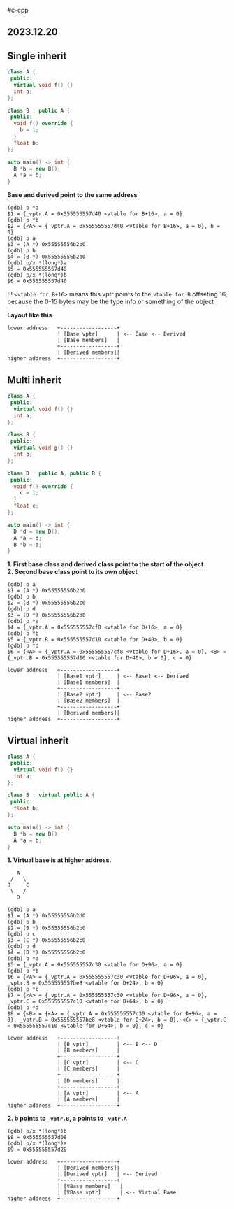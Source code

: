 #c-cpp
## 2023.12.20

## Single inherit

```cpp
class A {
 public:
  virtual void f() {}
  int a;
};

class B : public A {
 public:
  void f() override {
    b = 1;
  }
  float b;
};

auto main() -> int {
  B *b = new B();
  A *a = b;
}
```

**Base and derived point to the same address**

```
(gdb) p *a
$1 = {_vptr.A = 0x555555557d40 <vtable for B+16>, a = 0}
(gdb) p *b
$2 = {<A> = {_vptr.A = 0x555555557d40 <vtable for B+16>, a = 0}, b = 0}
(gdb) p a
$3 = (A *) 0x55555556b2b0
(gdb) p b
$4 = (B *) 0x55555556b2b0
(gdb) p/x *(long*)a
$5 = 0x555555557d40
(gdb) p/x *(long*)b
$6 = 0x555555557d40
```

!!! `<vtable for B+16>` means this vptr points to the `vtable for B` offseting 16, because the 0-15 bytes may be the type info or something of the object

**Layout like this**

```
lower address   +------------------+
                | [Base vptr]      | <-- Base <-- Derived
                | [Base members]   | 
                +------------------+
                | [Derived members]| 
higher address  +------------------+
```

## Multi inherit

```cpp
class A {
 public:
  virtual void f() {}
  int a;
};

class B {
 public:
  virtual void g() {}
  int b;
};

class D : public A, public B {
 public:
  void f() override {
    c = 1;
  }
  float c;
};

auto main() -> int {
  D *d = new D();
  A *a = d;
  B *b = d;
}
```

**1. First base class and derived class point to the start of the object**  
**2. Second base class point to its own object**

```
(gdb) p a
$1 = (A *) 0x55555556b2b0
(gdb) p b
$2 = (B *) 0x55555556b2c0
(gdb) p d
$3 = (D *) 0x55555556b2b0
(gdb) p *a
$4 = {_vptr.A = 0x555555557cf8 <vtable for D+16>, a = 0}
(gdb) p *b
$5 = {_vptr.B = 0x555555557d10 <vtable for D+40>, b = 0}
(gdb) p *d
$6 = {<A> = {_vptr.A = 0x555555557cf8 <vtable for D+16>, a = 0}, <B> = {_vptr.B = 0x555555557d10 <vtable for D+40>, b = 0}, c = 0}
```

```
lower address   +------------------+
                | [Base1 vptr]     | <-- Base1 <-- Derived
                | [Base1 members]  | 
                +------------------+
                | [Base2 vptr]     | <-- Base2
                | [Base2 members]  | 
                +------------------+
                | [Derived members]| 
higher address  +------------------+
```

## Virtual inherit

```cpp
class A {
 public:
  virtual void f() {}
  int a;
};

class B : virtual public A {
 public:
  float b;
};

auto main() -> int {
  B *b = new B();
  A *a = b;
}
```

**1. Virtual base is at higher address.**

```
   A
 /   \
B     C
 \   /
   D
```

```
(gdb) p a
$1 = (A *) 0x55555556b2d0
(gdb) p b
$2 = (B *) 0x55555556b2b0
(gdb) p c
$3 = (C *) 0x55555556b2c0
(gdb) p d
$4 = (D *) 0x55555556b2b0
(gdb) p *a
$5 = {_vptr.A = 0x555555557c30 <vtable for D+96>, a = 0}
(gdb) p *b
$6 = {<A> = {_vptr.A = 0x555555557c30 <vtable for D+96>, a = 0}, _vptr.B = 0x555555557be8 <vtable for D+24>, b = 0}
(gdb) p *c
$7 = {<A> = {_vptr.A = 0x555555557c30 <vtable for D+96>, a = 0}, _vptr.C = 0x555555557c10 <vtable for D+64>, b = 0}
(gdb) p *d
$8 = {<B> = {<A> = {_vptr.A = 0x555555557c30 <vtable for D+96>, a = 0}, _vptr.B = 0x555555557be8 <vtable for D+24>, b = 0}, <C> = {_vptr.C = 0x555555557c10 <vtable for D+64>, b = 0}, c = 0}
```

```
lower address   +------------------+
                | [B vptr]         | <-- B <-- D
                | [B members]      | 
                +------------------+
                | [C vptr]         | <-- C
                | [C members]      | 
                +------------------+
                | [D members]      | 
                +------------------+
                | [A vptr]         | <-- A
                | [A members]      | 
higher address  +------------------+
```

**2. b points to `_vptr.B`, a points to `_vptr.A`**

```
(gdb) p/x *(long*)b
$8 = 0x555555557d08
(gdb) p/x *(long*)a
$9 = 0x555555557d20
```
```
lower address   +------------------+
                | [Derived members]| 
                | [Derived vptr]   | <-- Derived
                +------------------+
                | [VBase members]   | 
                | [VBase vptr]      | <-- Virtual Base
higher address  +------------------+
```